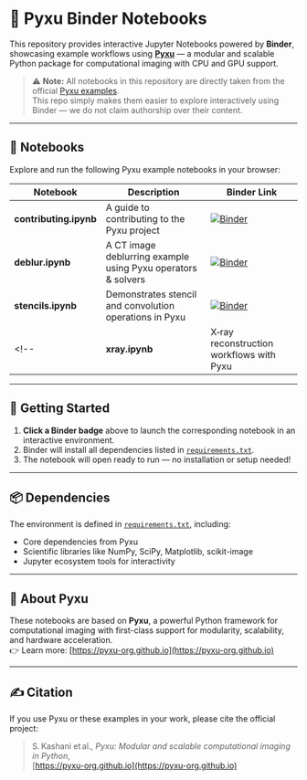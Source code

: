 # 🧪 Pyxu Binder Notebooks

This repository provides interactive Jupyter Notebooks powered by **Binder**, showcasing example workflows using **[Pyxu](https://pyxu-org.github.io/)** — a modular and scalable Python package for computational imaging with CPU and GPU support.

> ⚠️ **Note:** All notebooks in this repository are directly taken from the official [Pyxu examples](https://github.com/pyxu-org/pyxu/tree/master/doc/examples).  
> This repo simply makes them easier to explore interactively using Binder — we do not claim authorship over their content.

---

## 📂 Notebooks

Explore and run the following Pyxu example notebooks in your browser:

| Notebook | Description | Binder Link |
|---------|-------------|-------------|
| **contributing.ipynb** | A guide to contributing to the Pyxu project | [![Binder](https://mybinder.org/badge_logo.svg)](https://mybinder.org/v2/gh/qchapp/pyxu-binder/main?filepath=notebooks/contributing.ipynb) |
| **deblur.ipynb** | A CT image deblurring example using Pyxu operators & solvers | [![Binder](https://mybinder.org/badge_logo.svg)](https://mybinder.org/v2/gh/qchapp/pyxu-binder/main?filepath=notebooks/deblur.ipynb) |
| **stencils.ipynb** | Demonstrates stencil and convolution operations in Pyxu | [![Binder](https://mybinder.org/badge_logo.svg)](https://mybinder.org/v2/gh/qchapp/pyxu-binder/main?filepath=notebooks/stencils.ipynb) |
<!--| **xray.ipynb** | X‑ray reconstruction workflows with Pyxu | [![Binder](https://mybinder.org/badge_logo.svg)](https://mybinder.org/v2/gh/qchapp/pyxu-binder/main?filepath=notebooks/xray.ipynb) |-->

---

## 🚀 Getting Started

1. **Click a Binder badge** above to launch the corresponding notebook in an interactive environment.
2. Binder will install all dependencies listed in [`requirements.txt`](requirements.txt).
3. The notebook will open ready to run — no installation or setup needed!

---

## 📦 Dependencies

The environment is defined in [`requirements.txt`](requirements.txt), including:
- Core dependencies from Pyxu
- Scientific libraries like NumPy, SciPy, Matplotlib, scikit-image
- Jupyter ecosystem tools for interactivity

---

## 🔗 About Pyxu

These notebooks are based on **Pyxu**, a powerful Python framework for computational imaging with first-class support for modularity, scalability, and hardware acceleration.  
👉 Learn more: [https://pyxu-org.github.io](https://pyxu-org.github.io)

---

## ✍️ Citation

If you use Pyxu or these examples in your work, please cite the official project:

> S. Kashani et al., *Pyxu: Modular and scalable computational imaging in Python*,  
> [https://pyxu-org.github.io](https://pyxu-org.github.io)
